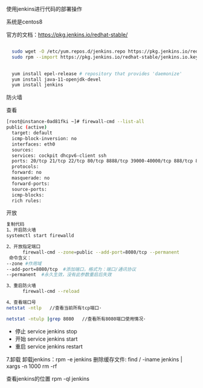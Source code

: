 使用jenkins进行代码的部署操作

系统是centos8

官方的文档：https://pkg.jenkins.io/redhat-stable/


```bash

  sudo wget -O /etc/yum.repos.d/jenkins.repo https://pkg.jenkins.io/redhat-stable/jenkins.repo
  sudo rpm --import https://pkg.jenkins.io/redhat-stable/jenkins.io.key
 

  yum install epel-release # repository that provides 'daemonize'
  yum install java-11-openjdk-devel
  yum install jenkins


```


防火墙

查看
```bash
[root@instance-0ad81fki ~]# firewall-cmd --list-all
public (active)
  target: default
  icmp-block-inversion: no
  interfaces: eth0
  sources: 
  services: cockpit dhcpv6-client ssh
  ports: 20/tcp 21/tcp 22/tcp 80/tcp 8888/tcp 39000-40000/tcp 888/tcp 8080/tcp 8080/udp
  protocols: 
  forward: no
  masquerade: no
  forward-ports: 
  source-ports: 
  icmp-blocks: 
  rich rules: 

```

开放
```bash
复制代码
1、开启防火墙 
systemctl start firewalld

2、开放指定端口
      firewall-cmd --zone=public --add-port=8080/tcp --permanent
 命令含义：
--zone #作用域
--add-port=8080/tcp  #添加端口，格式为：端口/通讯协议
--permanent  #永久生效，没有此参数重启后失效

3、重启防火墙
      firewall-cmd --reload

4、查看端口号
netstat -ntlp   //查看当前所有tcp端口·

netstat -ntulp |grep 8080   //查看所有8080端口使用情况·
```


* 停止 service jenkins stop
* 开始 service jenkins start
* 重启 service jenkins restart


7.卸载
 卸载jenkins：rpm -e jenkins
 删除缓存文件: find / -iname jenkins | xargs -n 1000 rm -rf


查看jenkins的位置
rpm -ql jenkins